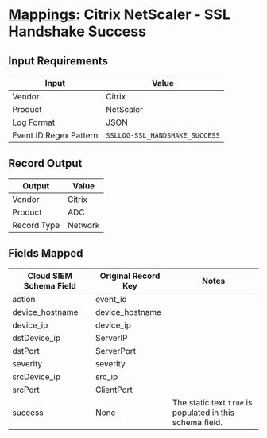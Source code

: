 # [Mappings](README.md): Citrix NetScaler - SSL Handshake Success

## Input Requirements

|Input|Value|
|-----|-----|
|Vendor|Citrix|
|Product|NetScaler|
|Log Format|JSON|
|Event ID Regex Pattern|`SSLLOG-SSL_HANDSHAKE_SUCCESS`|

## Record Output

|Output|Value|
|------|-----|
|Vendor|Citrix|
|Product|ADC|
|Record Type|Network|

## Fields Mapped

|Cloud SIEM Schema Field|Original Record Key|Notes|
|-----------------------|-------------------|-----|
|action|event_id||
|device_hostname|device_hostname||
|device_ip|device_ip||
|dstDevice_ip|ServerIP||
|dstPort|ServerPort||
|severity|severity||
|srcDevice_ip|src_ip||
|srcPort|ClientPort||
|success|None|The static text `true` is populated in this schema field.|

